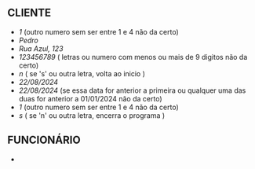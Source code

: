 ## CLIENTE
- *1* (outro numero sem ser entre 1 e 4 não da certo)
- *Pedro*
- *Rua Azul, 123*
- *123456789* ( letras ou numero com menos ou mais de 9 digitos não da certo)
- *n* ( se 's' ou outra letra, volta ao inicio )
- *22/08/2024*
- *22/08/2024* (se essa data for anterior a primeira ou qualquer uma das duas for anterior a 01/01/2024 não da certo)
- *1* (outro numero sem ser entre 1 e 4 não da certo)
- *s* ( se 'n' ou outra letra, encerra o programa )

## FUNCIONÁRIO
- 
